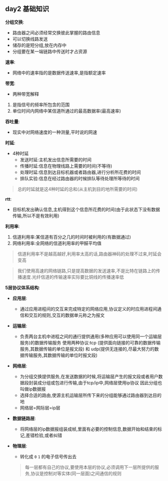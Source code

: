 ## day2 基础知识

**分组交换**:
  - 路由器之间必须经常交换彼此掌握的路由信息
  - 可以切换线路发送
  - 储存的是短分组,放在内存中
  - 分组要在某一端链路中传送时才占资源

**速率**:
- 网络中的速率指的是数据传送速率,是指额定速率

**带宽**:
  - 两种带宽解释
   1. 是指信号的频率所包含的范围
   2. 单位时间内网络中某信道所通过的最高数据率(最高速率)

**吞吐量**:
- 现实中对网络速度的一种测量,平时说的网速

**时延**:
- 4种时延
  - 发送时延:主机发出信息所需要的时间
  - 传播时延:信息在物理线路上需要的时间(不等待)
  - 处理时延:信息到达目标机器或者路由器,进行分析所花费的时间
  - 排队实验:信息在经过路由器的时候排队等待处理所等待的时间

>总的时延就是这4种时延的总和(从主机到目的地所需要的时间)

**rtt**:
- 目标机发出确认信息,主机得到这个信息所花费的时间(由于此状态下没有数据传输,所以不是有效利用)

**利用率**:
  1. 信道利用率:某信道有百分之几的时间时被利用的(有数据通过)
  2. 网络利用率:全网络的信道利用率的甲醛平均值

>信道利用率不是越高越好,利用率太高的话,路由器神码的处理不过来,时延会变高

>我们使用高速的网络链路,只是提高数据的发送速率,不是比特在链路上的传播速度.光纤信道的传输速率实际要比铜线的传播速率低

**5层协议体系结构**:
  - **应用层**:
    - 通过应用进程间的交互来完成特定的网络应用,协议定义的时应用进程间通信和交互的规则,交互的数据单元称之为报文

- **运输层**:
  - 负责两台主机中进程之间的通行提供通用(多种应用可以使用同一个运输层服务)的数据传输服务
    使用两种协议:tcp (提供面向链接的可靠的数据传输服务,其数据传输的单位是报文段) 和 udp(提供无连接的,尽最大努力的数据传输服务,其数据传输的单位时报文段)

- **网络层**:
    - 为分组交换提供服务,在发送数据的时候,将运输层产生的报文段或者用户数据段封装成分组或包进行传输,由于tcp/ip中,网络层使用ip协议
  因此分组也叫做ip数据报
    - 选择合适的路由,使源主机运输层所传下来的分组能够通过路由器到达目的地
    - 网络层=网际层=ip层
- **数据链路层**:
    - 将网络层的ip数据报组装成帧,里面有必要的控制信息,数据开始和结束的标记,差错检验,或者纠错
- **物理层**:
    - 转化成 `0` `1` 的电子信号传出去


  >每一层都有自己的协议,要使用本层的协议,必须调用下一层所提供的服务,协议是控制对等实体(同一层面)之间通信的规则
